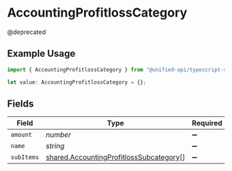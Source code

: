 # AccountingProfitlossCategory

@deprecated

## Example Usage

```typescript
import { AccountingProfitlossCategory } from "@unified-api/typescript-sdk/sdk/models/shared";

let value: AccountingProfitlossCategory = {};
```

## Fields

| Field                                                                                                     | Type                                                                                                      | Required                                                                                                  | Description                                                                                               |
| --------------------------------------------------------------------------------------------------------- | --------------------------------------------------------------------------------------------------------- | --------------------------------------------------------------------------------------------------------- | --------------------------------------------------------------------------------------------------------- |
| `amount`                                                                                                  | *number*                                                                                                  | :heavy_minus_sign:                                                                                        | N/A                                                                                                       |
| `name`                                                                                                    | *string*                                                                                                  | :heavy_minus_sign:                                                                                        | N/A                                                                                                       |
| `subItems`                                                                                                | [shared.AccountingProfitlossSubcategory](../../../sdk/models/shared/accountingprofitlosssubcategory.md)[] | :heavy_minus_sign:                                                                                        | N/A                                                                                                       |
